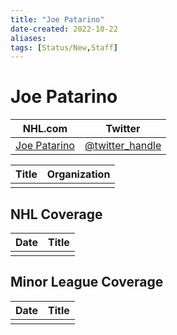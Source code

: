 ```yaml
---
title: "Joe Patarino"
date-created: 2022-10-22
aliases: 
tags: [Status/New,Staff]
---
```


# Joe Patarino

| NHL.com | Twitter |
| ------- | ------- |
| [Joe Patarino]() | [@twitter_handle](https://twitter.com/)

| Title | Organization |
| ----- | ------------ |
|       |              |



## NHL  Coverage
| Date | Title |
| ---- | ----- |
|      |       |



## Minor League Coverage
| Date | Title |
| ---- | ----- |
|      |       |


